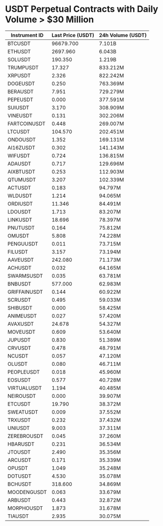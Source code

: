 # USDT Perpetual Contracts with Daily Volume > $30 Million

| Instrument ID | Last Price (USDT) | 24h Volume (USDT) |
|---------------|-------------------|-------------------|
| BTCUSDT | 96679.700 | 7.101B |
| ETHUSDT | 2697.960 | 6.043B |
| SOLUSDT | 190.350 | 1.219B |
| TRUMPUSDT | 17.327 | 833.212M |
| XRPUSDT | 2.326 | 822.242M |
| DOGEUSDT | 0.250 | 763.369M |
| BERAUSDT | 7.951 | 729.279M |
| PEPEUSDT | 0.000 | 377.591M |
| SUIUSDT | 3.170 | 308.909M |
| VINEUSDT | 0.131 | 302.206M |
| FARTCOINUSDT | 0.448 | 269.007M |
| LTCUSDT | 104.570 | 202.451M |
| ONDOUSDT | 1.352 | 169.131M |
| AI16ZUSDT | 0.302 | 141.143M |
| WIFUSDT | 0.724 | 136.815M |
| ADAUSDT | 0.717 | 129.696M |
| AIXBTUSDT | 0.253 | 112.903M |
| QTUMUSDT | 3.207 | 102.339M |
| ACTUSDT | 0.183 | 94.797M |
| WLDUSDT | 1.214 | 94.065M |
| ORDIUSDT | 11.346 | 84.491M |
| LDOUSDT | 1.713 | 83.207M |
| LINKUSDT | 18.696 | 78.397M |
| PNUTUSDT | 0.164 | 75.812M |
| OMUSDT | 5.808 | 74.228M |
| PENGUUSDT | 0.011 | 73.715M |
| FILUSDT | 3.157 | 73.194M |
| AAVEUSDT | 242.080 | 71.173M |
| ACHUSDT | 0.032 | 64.165M |
| SWARMSUSDT | 0.035 | 63.781M |
| BNBUSDT | 577.000 | 62.983M |
| GRIFFAINUSDT | 0.144 | 60.922M |
| SCRUSDT | 0.495 | 59.033M |
| SHIBUSDT | 0.000 | 58.425M |
| ANIMEUSDT | 0.027 | 57.420M |
| AVAXUSDT | 24.678 | 54.327M |
| MOVEUSDT | 0.609 | 53.640M |
| JUPUSDT | 0.830 | 51.389M |
| CRVUSDT | 0.478 | 48.791M |
| NCUSDT | 0.057 | 47.120M |
| OLUSDT | 0.080 | 46.711M |
| PEOPLEUSDT | 0.018 | 45.960M |
| EOSUSDT | 0.577 | 40.728M |
| VIRTUALUSDT | 1.194 | 40.485M |
| NEIROUSDT | 0.000 | 39.907M |
| ETCUSDT | 19.790 | 38.372M |
| SWEATUSDT | 0.009 | 37.552M |
| TRXUSDT | 0.232 | 37.432M |
| UNIUSDT | 9.003 | 37.311M |
| ZEREBROUSDT | 0.045 | 37.260M |
| HBARUSDT | 0.231 | 36.534M |
| JTOUSDT | 2.490 | 35.356M |
| ARCUSDT | 0.171 | 35.339M |
| OPUSDT | 1.049 | 35.248M |
| DOTUSDT | 4.530 | 35.078M |
| BCHUSDT | 318.600 | 34.869M |
| MOODENGUSDT | 0.063 | 33.679M |
| ARBUSDT | 0.443 | 32.872M |
| MORPHOUSDT | 1.873 | 31.678M |
| TIAUSDT | 2.935 | 30.075M |
